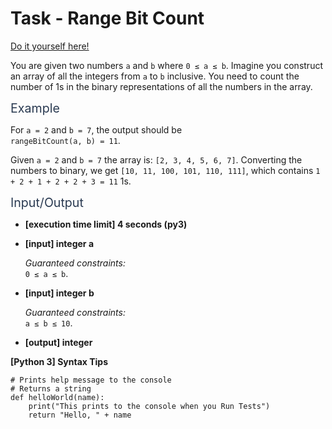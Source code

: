 # Task - Range Bit Count

[Do it yourself here!](https://app.codesignal.com/arcade/code-arcade/corner-of-0s-and-1s/eC2Zxu5H5SnuKxvPT)

<p>You are given two numbers <code>a</code> and <code>b</code> where <code>0 ≤ a ≤ b</code>. Imagine you construct an array of all the integers from <code>a</code> to <code>b</code> inclusive. You need to count the number of 1s in the binary representations of all the numbers in the array.</p>
<p><span class="markdown--header" style="color:#2b3b52;font-size:1.4em">Example</span></p>
<p>For <code>a = 2</code> and <code>b = 7</code>, the output should be<br>
<code>rangeBitCount(a, b) = 11</code>.</p>
<p>Given <code>a = 2</code> and <code>b = 7</code> the array is: <code>[2, 3, 4, 5, 6, 7]</code>. Converting the numbers to binary, we get <code>[10, 11, 100, 101, 110, 111]</code>, which contains <code>1 + 2 + 1 + 2 + 2 + 3 = 11</code> 1s.</p>
<p><span class="markdown--header" style="color:#2b3b52;font-size:1.4em">Input/Output</span></p>
<ul>
<li>
<p><strong>[execution time limit] 4 seconds (py3)</strong></p>
</li>
<li>
<p><strong>[input] integer a</strong></p>
<p><em>Guaranteed constraints:</em><br>
<code>0 ≤ a ≤ b</code>.</p>
</li>
<li>
<p><strong>[input] integer b</strong></p>
<p><em>Guaranteed constraints:</em><br>
<code>a ≤ b ≤ 10</code>.</p>
</li>
<li>
<p><strong>[output] integer</strong></p>
</li>
</ul>
<p><strong>[Python 3] Syntax Tips</strong></p>
<pre><code class="language-python"><span class="hljs-comment"># Prints help message to the console</span>
<span class="hljs-comment"># Returns a string</span>
<span class="hljs-keyword">def</span> <span class="hljs-title function_">helloWorld</span>(<span class="hljs-params">name</span>):
    <span class="hljs-built_in">print</span>(<span class="hljs-string">"This prints to the console when you Run Tests"</span>)
    <span class="hljs-keyword">return</span> <span class="hljs-string">"Hello, "</span> + name

</code></pre>
